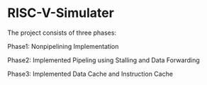 # RISC-V-Simulater
The project consists of three phases:

Phase1: Nonpipelining Implementation

Phase2: Implemented Pipeling using Stalling and Data Forwarding  

Phase3: Implemented Data Cache and Instruction Cache
